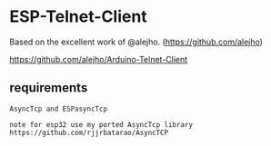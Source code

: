 # ESP-Telnet-Client

Based on the excellent work of @alejho. (https://github.com/alejho)

https://github.com/alejho/Arduino-Telnet-Client

## requirements
```
AsyncTcp and ESPasyncTcp

note for esp32 use my ported AsyncTcp library https://github.com/rjjrbatarao/AsyncTCP
```
